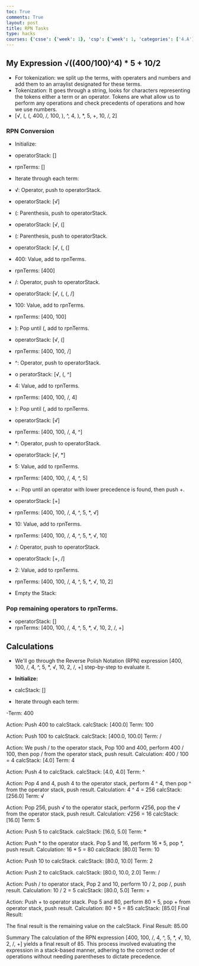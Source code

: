 ```yaml
---
toc: True
comments: True
layout: post
title: RPN Tasks
type: hacks
courses: {'csse': {'week': 1}, 'csp': {'week': 1, 'categories': ['4.A']}, 'csa': {'week': 0}, 'labnotebook': {'week': 3}}
---
```



## My Expression √((400/100)^4) * 5 + 10/2

- For tokenization: we split up the terms, with operaters and numbers and add them to an arraylist designated for these terms.
- Tokenization: It goes through a string, looks for characters representing the tokens either a term or an operator. Tokens are what allow us to perform any operations and check precedents of operations and how we use numbers.
-  [√, (, (, 400, /, 100, ), ^, 4, ), *, 5, +, 10, /, 2]
### RPN Conversion
- Initialize:

- operatorStack: []
- rpnTerms: []
- Iterate through each term:

- √: Operator, push to operatorStack.
- operatorStack: [√]
- (: Parenthesis, push to operatorStack.
- operatorStack: [√, (]
- (: Parenthesis, push to operatorStack.
- operatorStack: [√, (, (]
- 400: Value, add to rpnTerms.
- rpnTerms: [400]
- /: Operator, push to operatorStack.
- operatorStack: [√, (, (, /]
- 100: Value, add to rpnTerms.
- rpnTerms: [400, 100]
- ): Pop until (, add to rpnTerms.
- operatorStack: [√, (]
- rpnTerms: [400, 100, /]
- ^: Operator, push to operatorStack.
- o peratorStack: [√, (, ^]
- 4: Value, add to rpnTerms.
- rpnTerms: [400, 100, /, 4]
- ): Pop until (, add to rpnTerms.
- operatorStack: [√]
- rpnTerms: [400, 100, /, 4, ^]
- *: Operator, push to operatorStack.
- operatorStack: [√, *]
- 5: Value, add to rpnTerms.
- rpnTerms: [400, 100, /, 4, ^, 5]
- +: Pop until an operator with lower precedence is found, then push +.
- operatorStack: [+]
- rpnTerms: [400, 100, /, 4, ^, 5, *, √]
- 10: Value, add to rpnTerms.
- rpnTerms: [400, 100, /, 4, ^, 5, *, √, 10]
- /: Operator, push to operatorStack.
- operatorStack: [+, /]
- 2: Value, add to rpnTerms.
- rpnTerms: [400, 100, /, 4, ^, 5, *, √, 10, 2]
- Empty the Stack:

### Pop remaining operators to rpnTerms.
- operatorStack: []
- rpnTerms: [400, 100, /, 4, ^, 5, *, √, 10, 2, /, +]
## Calculations
- We'll go through the Reverse Polish Notation (RPN) expression [400, 100, /, 4, ^, 5, *, √, 10, 2, /, +] step-by-step to evaluate it.

- **Initialize:**

- calcStack: []
- Iterate through each term:

-Term: 400

Action: Push 400 to calcStack.
calcStack: [400.0]
Term: 100

Action: Push 100 to calcStack.
calcStack: [400.0, 100.0]
Term: /

Action: We push / to the operator stack, Pop 100 and 400, perform 400 / 100, then pop / from the operator stack, push result.
Calculation: 400 / 100 = 4
calcStack: [4.0]
Term: 4

Action: Push 4 to calcStack.
calcStack: [4.0, 4.0]
Term: ^

Action: Pop 4 and 4, push 4 to the operator stack, perform 4 ^ 4, then pop ^ from the operator stack, push result.
Calculation: 4 ^ 4 = 256
calcStack: [256.0]
Term: √

Action: Pop 256, push √ to the operator stack, perform √256, pop the √ from the operator stack, push result.
Calculation: √256 = 16
calcStack: [16.0]
Term: 5

Action: Push 5 to calcStack. 
calcStack: [16.0, 5.0]
Term: *

Action: Push * to the operator stack. Pop 5 and 16, perform 16 * 5, pop *, push result.
Calculation: 16 * 5 = 80
calcStack: [80.0]
Term: 10

Action: Push 10 to calcStack.
calcStack: [80.0, 10.0]
Term: 2

Action: Push 2 to calcStack.
calcStack: [80.0, 10.0, 2.0]
Term: /

Action: Push / to operator stack, Pop 2 and 10, perform 10 / 2, pop /, push result.
Calculation: 10 / 2 = 5
calcStack: [80.0, 5.0]
Term: +

Action: Push + to operator stack. Pop 5 and 80, perform 80 + 5, pop + from operator stack, push result.
Calculation: 80 + 5 = 85
calcStack: [85.0]
Final Result:

The final result is the remaining value on the calcStack.
Final Result: 85.00

Summary
The calculation of the RPN expression [400, 100, /, 4, ^, 5, *, √, 10, 2, /, +] yields a final result of 85. This process involved evaluating the expression in a stack-based manner, adhering to the correct order of operations without needing parentheses to dictate precedence.





